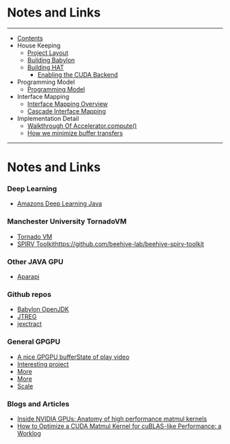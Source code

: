 # Notes and Links

----

* [Contents](hat-00.md)
* House Keeping
  * [Project Layout](hat-01-01-project-layout.md)
  * [Building Babylon](hat-01-02-building-babylon.md)
  * [Building HAT](hat-01-03-building-hat.md)
    * [Enabling the CUDA Backend](hat-01-05-building-hat-for-cuda.md)
* Programming Model
  * [Programming Model](hat-03-programming-model.md)
* Interface Mapping
  * [Interface Mapping Overview](hat-04-01-interface-mapping.md)
  * [Cascade Interface Mapping](hat-04-02-cascade-interface-mapping.md)
* Implementation Detail
  * [Walkthrough Of Accelerator.compute()](hat-accelerator-compute.md)
  * [How we minimize buffer transfers](hat-minimizing-buffer-transfers.md)

----

# Notes and Links

### Deep Learning
* [Amazons Deep Learning Java](http://djl.ai/)

### Manchester University TornadoVM
* [Tornado VM](https://github.com/beehive-lab/TornadoVM)
* [SPIRV Toolkit]()https://github.com/beehive-lab/beehive-spirv-toolkit

### Other JAVA GPU
* [Aparapi](https://github.com/Syncleus/aparapi)

### Github repos
* [Babylon OpenJDK](https://github.com/openjdk/babylon)
* [JTREG](https://github.com/openjdk/jtreg)
* [jexctract](https://github.com/openjdk/jextract)

### General GPGPU
* [A nice GPGPU bufferState of play video](https://www.youtube.com/watch?v=48AdJgTYSFQ)
* [Interesting project ](https://www.phoronix.com/news/SCALE-CUDA-Apps-For-AMD-GPUs)
* [More ](https://www.phoronix.com/review/radeon-cuda-zluda)
* [More](https://scale-lang.com/posts/2024-07-12-release-announcement)
* [Scale](https://docs.scale-lang.com/)

### Blogs and Articles
* [Inside NVIDIA GPUs: Anatomy of high performance matmul kernels](https://www.aleksagordic.com/blog/matmul)
* [How to Optimize a CUDA Matmul Kernel for cuBLAS-like Performance: a Worklog](https://siboehm.com/articles/22/CUDA-MMM)
